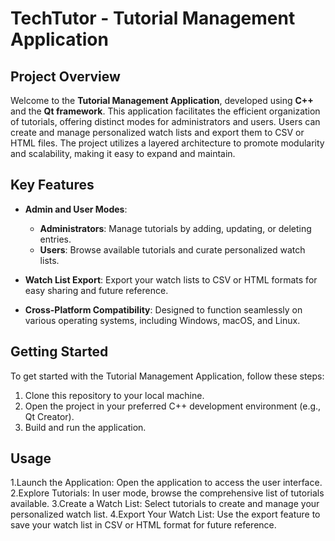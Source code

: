 # TechTutor - Tutorial Management Application

## Project Overview
Welcome to the **Tutorial Management Application**, developed using **C++** and the **Qt framework**. This application facilitates the efficient organization of tutorials, offering distinct modes for administrators and users. Users can create and manage personalized watch lists and export them to CSV or HTML files. The project utilizes a layered architecture to promote modularity and scalability, making it easy to expand and maintain.

## Key Features
- **Admin and User Modes**: 
  - **Administrators**: Manage tutorials by adding, updating, or deleting entries.
  - **Users**: Browse available tutorials and curate personalized watch lists.
  
- **Watch List Export**: Export your watch lists to CSV or HTML formats for easy sharing and future reference.

- **Cross-Platform Compatibility**: Designed to function seamlessly on various operating systems, including Windows, macOS, and Linux.


## Getting Started
To get started with the Tutorial Management Application, follow these steps:

1. Clone this repository to your local machine.
2. Open the project in your preferred C++ development environment (e.g., Qt Creator).
3. Build and run the application.

## Usage
1.Launch the Application: Open the application to access the user interface.
2.Explore Tutorials: In user mode, browse the comprehensive list of tutorials available.
3.Create a Watch List: Select tutorials to create and manage your personalized watch list.
4.Export Your Watch List: Use the export feature to save your watch list in CSV or HTML format for future reference.
